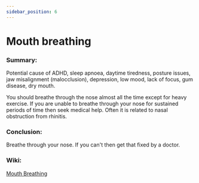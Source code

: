 ```yaml
---
sidebar_position: 6
---
```


# Mouth breathing

### Summary:

Potential cause of ADHD, sleep apnoea, daytime tiredness,
posture issues, jaw misalignment (malocclusion), depression, low mood, lack of focus,
gum disease, dry mouth.

You should breathe through the nose almost all the time except for heavy exercise. 
If you are unable to breathe through your nose for sustained periods of time then seek medical help. Often it is related to nasal obstruction from rhinitis.


### Conclusion:

Breathe through your nose. If you can't then get that fixed by a doctor.

### Wiki:

[Mouth Breathing](https://en.wikipedia.org/wiki/Mouth_breathing)

